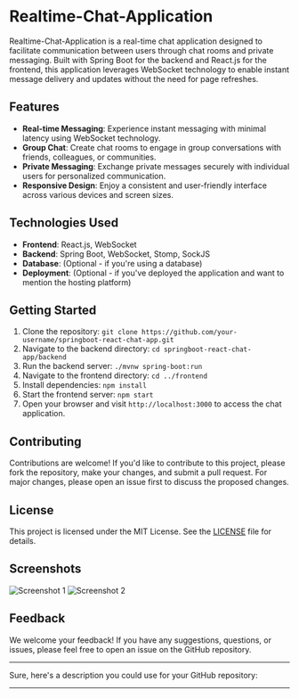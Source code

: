 # Realtime-Chat-Application

Realtime-Chat-Application is a real-time chat application designed to facilitate communication between users through chat rooms and private messaging. Built with Spring Boot for the backend and React.js for the frontend, this application leverages WebSocket technology to enable instant message delivery and updates without the need for page refreshes.

## Features

- **Real-time Messaging**: Experience instant messaging with minimal latency using WebSocket technology.
- **Group Chat**: Create chat rooms to engage in group conversations with friends, colleagues, or communities.
- **Private Messaging**: Exchange private messages securely with individual users for personalized communication.
- **Responsive Design**: Enjoy a consistent and user-friendly interface across various devices and screen sizes.

## Technologies Used

- **Frontend**: React.js, WebSocket
- **Backend**: Spring Boot, WebSocket, Stomp, SockJS
- **Database**: (Optional - if you're using a database)
- **Deployment**: (Optional - if you've deployed the application and want to mention the hosting platform)

## Getting Started

1. Clone the repository: `git clone https://github.com/your-username/springboot-react-chat-app.git`
2. Navigate to the backend directory: `cd springboot-react-chat-app/backend`
3. Run the backend server: `./mvnw spring-boot:run`
4. Navigate to the frontend directory: `cd ../frontend`
5. Install dependencies: `npm install`
6. Start the frontend server: `npm start`
7. Open your browser and visit `http://localhost:3000` to access the chat application.

## Contributing

Contributions are welcome! If you'd like to contribute to this project, please fork the repository, make your changes, and submit a pull request. For major changes, please open an issue first to discuss the proposed changes.

## License

This project is licensed under the MIT License. See the [LICENSE](LICENSE) file for details.

## Screenshots

![Screenshot 1](screenshot1.png)
![Screenshot 2](screenshot2.png)

## Feedback

We welcome your feedback! If you have any suggestions, questions, or issues, please feel free to open an issue on the GitHub repository.

---


Sure, here's a description you could use for your GitHub repository:

---
